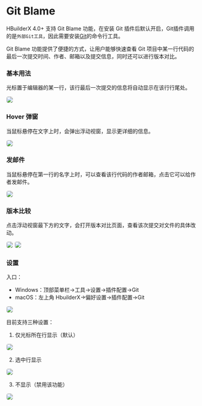 # Git Blame

HBuilderX 4.0+ 支持 Git Blame 功能，在安装 Git 插件后默认开启，Git插件调用的是`外部Git工具`，因此需要安装[Git](https://git-scm.com/)的命令行工具。

Git Blame 功能提供了便捷的方式，让用户能够快速查看 Git 项目中某一行代码的最后一次提交时间、作者、邮箱以及提交信息，同时还可以进行版本对比。
### 基本用法
光标置于编辑器的某一行，该行最后一次提交的信息将自动显示在该行行尾处。
<div>
  <img src="https://web-ext-storage.dcloud.net.cn/hx/gitextension_branch_blame1.png" style="border:1px solid #eee; border-radius: 5px;"/>
</div>

### Hover 弹窗
当鼠标悬停在文字上时，会弹出浮动视窗，显示更详细的信息。
<div>
  <img src="https://web-ext-storage.dcloud.net.cn/hx/gitextension_branch_blame2.png" style="border:1px solid #eee; border-radius: 5px;"/>
</div>

### 发邮件
当鼠标悬停在第一行的名字上时，可以查看该行代码的作者邮箱，点击它可以给作者发邮件。
<div>
  <img src="https://web-ext-storage.dcloud.net.cn/hx/gitextension_branch_blame3.png" style="border:1px solid #eee; border-radius: 5px;"/>
</div>

### 版本比较
点击浮动视窗最下方的文字，会打开版本对比页面，查看该次提交对文件的具体改动。
<div>
  <img src="https://web-ext-storage.dcloud.net.cn/hx/gitextension_branch_blame4.png" style="border:1px solid #eee; border-radius: 5px;"/>
  <img src="https://web-ext-storage.dcloud.net.cn/hx/gitextension_branch_blame5.png" style="border:1px solid #eee; border-radius: 5px;"/>
</div>

### 设置
入口：
* Windows：顶部菜单栏->工具->设置->插件配置->Git
* macOS：左上角 HbuilderX->偏好设置->插件配置->Git

<div>
  <img src="https://web-ext-storage.dcloud.net.cn/hx/gitextension_branch_blame6.png" style="border:1px solid #eee; border-radius: 5px;"/>
</div>

目前支持三种设置：
1. 仅光标所在行显示（默认）
<div>
  <img src="https://web-ext-storage.dcloud.net.cn/hx/gitextension_branch_blame7.png" style="border:1px solid #eee; border-radius: 5px;"/>
</div>

2. 选中行显示
<div>
  <img src="https://web-ext-storage.dcloud.net.cn/hx/gitextension_branch_blame8.png" style="border:1px solid #eee; border-radius: 5px;"/>
</div>

3. 不显示（禁用该功能）
<div>
  <img src="https://web-ext-storage.dcloud.net.cn/hx/gitextension_branch_blame9.png" style="border:1px solid #eee; border-radius: 5px;"/>
</div>